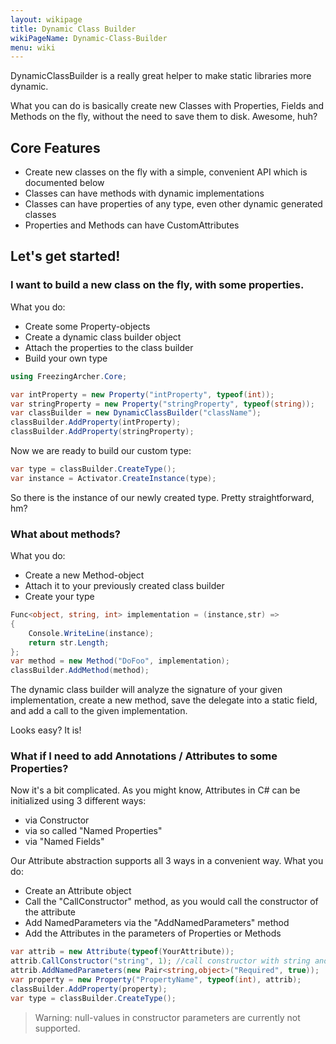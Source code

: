 ```yaml
---
layout: wikipage
title: Dynamic Class Builder
wikiPageName: Dynamic-Class-Builder
menu: wiki
---
```


DynamicClassBuilder is a really great helper to make static libraries more dynamic.


What you can do is basically create new Classes with Properties, Fields and Methods on the fly,
without the need to save them to disk. Awesome, huh?


## Core Features

* Create new classes on the fly with a simple, convenient API which is documented below
* Classes can have methods with dynamic implementations
* Classes can have properties of any type, even other dynamic generated classes
* Properties and Methods can have CustomAttributes

## Let's get started!

### I want to build a new class on the fly, with some properties. 

What you do:

* Create some Property-objects
* Create a dynamic class builder object
* Attach the properties to the class builder
* Build your own type

```c#
using FreezingArcher.Core;

var intProperty = new Property("intProperty", typeof(int));
var stringProperty = new Property("stringProperty", typeof(string));
var classBuilder = new DynamicClassBuilder("className");
classBuilder.AddProperty(intProperty);
classBuilder.AddProperty(stringProperty);
```

Now we are ready to build our custom type:

```c#
var type = classBuilder.CreateType();
var instance = Activator.CreateInstance(type);
```

So there is the instance of our newly created type. 
Pretty straightforward, hm?

### What about methods?

What you do:

* Create a new Method-object
* Attach it to your previously created class builder
* Create your type

```c#
Func<object, string, int> implementation = (instance,str) => 
{
    Console.WriteLine(instance);
    return str.Length;
};
var method = new Method("DoFoo", implementation);
classBuilder.AddMethod(method);
```

The dynamic class builder will analyze the signature of your given implementation, create a new method, save the delegate into a static field, and add a call to the given implementation. 

Looks easy? It is!


### What if I need to add Annotations / Attributes to some Properties?

Now it's a bit complicated. As you might know, Attributes in C# can be initialized using 3 different ways:

* via Constructor
* via so called "Named Properties"
* via "Named Fields"

Our Attribute abstraction supports all 3 ways in a convenient way. 
What you do:

* Create an Attribute object
* Call the "CallConstructor" method, as you would call the constructor of the attribute
* Add NamedParameters via the "AddNamedParameters" method
* Add the Attributes in the parameters of Properties or Methods

```c#
var attrib = new Attribute(typeof(YourAttribute));
attrib.CallConstructor("string", 1); //call constructor with string and int
attrib.AddNamedParameters(new Pair<string,object>("Required", true));
var property = new Property("PropertyName", typeof(int), attrib); 
classBuilder.AddProperty(property);
var type = classBuilder.CreateType();
```

> Warning: null-values in constructor parameters are currently not supported.

